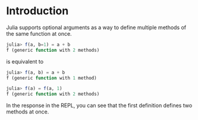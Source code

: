 # Introduction

<!-- TODO: Link to methods & function concepts -->

Julia supports optional arguments as a way to define multiple methods of the same function at once.

```julia
julia> f(a, b=1) = a + b
f (generic function with 2 methods)
```

is equivalent to

```julia
julia> f(a, b) = a + b
f (generic function with 1 method)

julia> f(a) = f(a, 1)
f (generic function with 2 methods)
```

In the response in the REPL, you can see that the first definition defines two methods at once.
